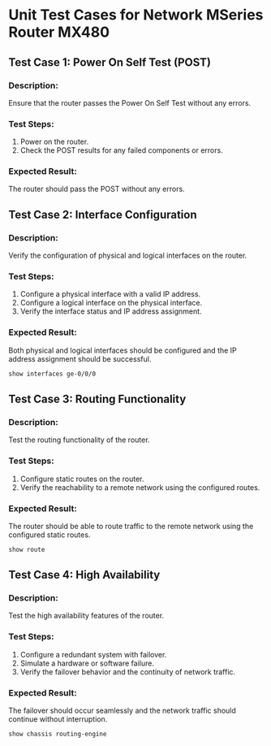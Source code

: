 

# Unit Test Cases for Network MSeries Router MX480

## Test Case 1: Power On Self Test (POST) 
### Description:
Ensure that the router passes the Power On Self Test without any errors.

### Test Steps:
1. Power on the router.
2. Check the POST results for any failed components or errors.

### Expected Result:
The router should pass the POST without any errors.

## Test Case 2: Interface Configuration 
### Description:
Verify the configuration of physical and logical interfaces on the router.

### Test Steps:
1. Configure a physical interface with a valid IP address.
2. Configure a logical interface on the physical interface.
3. Verify the interface status and IP address assignment.

### Expected Result:
Both physical and logical interfaces should be configured and the IP address assignment should be successful.

```bash
show interfaces ge-0/0/0
```

## Test Case 3: Routing Functionality
### Description:
Test the routing functionality of the router.

### Test Steps:
1. Configure static routes on the router.
2. Verify the reachability to a remote network using the configured routes.

### Expected Result:
The router should be able to route traffic to the remote network using the configured static routes.

```bash
show route
```

## Test Case 4: High Availability 
### Description:
Test the high availability features of the router.

### Test Steps:
1. Configure a redundant system with failover.
2. Simulate a hardware or software failure.
3. Verify the failover behavior and the continuity of network traffic.

### Expected Result:
The failover should occur seamlessly and the network traffic should continue without interruption.

```bash
show chassis routing-engine
```